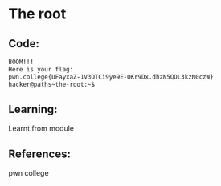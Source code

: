 # The root
## Code:
```bash
BOOM!!!
Here is your flag:
pwn.college{UFayxaZ-1V3OTCi9ye9E-OKr9Dx.dhzN5QDL3kzN0czW}
hacker@paths~the-root:~$
```
## Learning:
Learnt from module
## References:
 pwn college
